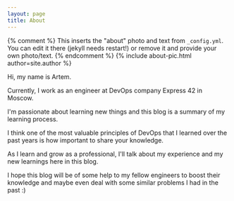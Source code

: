 ```yaml
---
layout: page
title: About
---
```


{% comment %}
  This inserts the "about" photo and text from `_config.yml`.
  You can edit it there (jekyll needs restart!) or remove it and provide your own photo/text.
{% endcomment %}
{% include about-pic.html author=site.author %}


Hi, my name is Artem.

Currently, I work as an engineer at DevOps company Express 42 in Moscow.

I'm passionate about learning new things and this blog is a summary of my learning process.

I think one of the most valuable principles of DevOps that I learned over the past years is how important to share your knowledge.

As I learn and grow as a professional, I'll talk about my experience and my new learnings here in this blog.

I hope this blog will be of some help to my fellow engineers to boost their knowledge and maybe even deal with some similar problems I had in the past :)
